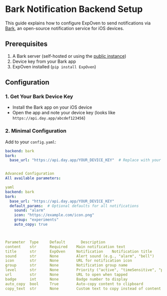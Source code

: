 # Bark Notification Backend Setup

This guide explains how to configure ExpOven to send notifications via [Bark](https://github.com/Finb/Bark), an open-source notification service for iOS devices.

## Prerequisites

1. A Bark server (self-hosted or using the [public instance](https://api.day.app))
2. Device key from your Bark app
3. ExpOven installed (`pip install ExpOven`)

## Configuration

### 1. Get Your Bark Device Key
- Install the Bark app on your iOS device
- Open the app and note your device key (looks like `https://api.day.app/abcdef123456`)

### 2. Minimal Configuration
Add to your `config.yaml`:

```yaml
backend: bark
bark:
  base_url: "https://api.day.app/YOUR_DEVICE_KEY"  # Replace with your key


Advanced Configuration
All available parameters:

yaml
backend: bark
bark:
  base_url: "https://api.day.app/YOUR_DEVICE_KEY"
  default_params:  # Optional defaults for all notifications
    sound: "alarm"
    icon: "https://example.com/icon.png"
    group: "experiments"
    auto_copy: true



Parameter  Type	    Default	      Description
content	   str	    Required	Main notification text
title	   str	    ExpOven     Notification	Notification title
sound	   str	    None	    Alert sound (e.g., "alarm", "bell")
icon	   str	    None	    URL for notification icon
group	   str	    None	    Notification group name
level	   str	    None	    Priority ("active", "timeSensitive", "passive")
url	       str	    None	    URL to open when tapped
badge	   int	    None	    Badge number to display
auto_copy  bool	    True	    Auto-copy content to clipboard
copy_text  str	    None	    Custom text to copy instead of content